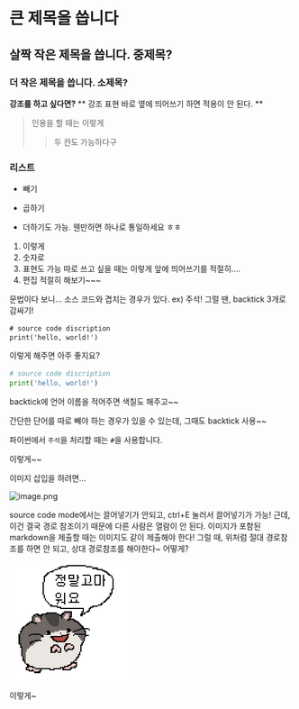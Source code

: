 # 큰 제목을 씁니다

## 살짝 작은 제목을 씁니다. 중제목?

### 더 작은 제목을 씁니다. 소제목?

**강조를 하고 싶다면?**
** 강조 표현 바로 옆에 띄어쓰기 하면 적용이 안 된다. **

> 인용을 할 때는 이렇게
> 
> > 두 칸도 가능하다구

### 리스트

- 빼기
* 곱하기
+ 더하기도 가능. 웬만하면 하나로 통일하세요 ㅎㅎ
1. 이렇게
2. 숫자로
3. 표현도 가능
   따로 쓰고 싶을 때는 이렇게 앞에 띄어쓰기를 적절히....
4. 편집 적절히 해보기~~~

문법이다 보니... 소스 코드와 겹치는 경우가 있다. ex) 주석!
그럴 땐, backtick 3개로 감싸기!

```
# source code discription
print('hello, world!')
```

이렇게 해주면 아주 좋지요?

```python
# source code discription
print('hello, world!')
```

backtick에 언어 이름을 적어주면 색칠도 해주고~~

간단한 단어를 따로 빼야 하는 경우가 있을 수 있는데, 그때도 backtick 사용~~

   파이썬에서 `주석`을 처리할 때는 `#`을 사용합니다.

이렇게~~

이미지 삽입을 하려면...

![image.png](C:\Users\SSAFY\Desktop\image.png)

source code mode에서는 끌어넣기가 안되고, ctrl+E 눌러서 끌어넣기가 가능!
근데, 이건 결국 경로 참조이기 때문에 다른 사람은 열람이 안 된다.
이미지가 포함된 markdown을 제출할 때는 이미지도 같이 제출해야 한다!
그럴 때, 위처럼 절대 경로참조를 하면 안 되고, 상대 경로참조를 해야한다~
어떻게?

![image.png](./image.png)

이렇게~

